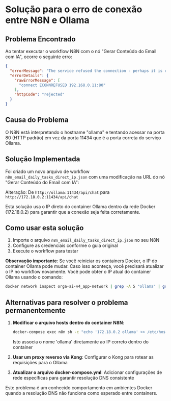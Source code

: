 # Solução para o erro de conexão entre N8N e Ollama

## Problema Encontrado
Ao tentar executar o workflow N8N com o nó "Gerar Conteúdo do Email com IA", ocorre o seguinte erro:
```json
{
  "errorMessage": "The service refused the connection - perhaps it is offline",
  "errorDetails": {
    "rawErrorMessage": [
      "connect ECONNREFUSED 192.168.0.11:80"
    ],
    "httpCode": "rejected"
  }
}
```

## Causa do Problema
O N8N está interpretando o hostname "ollama" e tentando acessar na porta 80 (HTTP padrão) em vez da porta 11434 que é a porta correta do serviço Ollama.

## Solução Implementada
Foi criado um novo arquivo de workflow `n8n_email_daily_tasks_direct_ip.json` com uma modificação na URL do nó "Gerar Conteúdo do Email com IA":

Alteração: De `http://ollama:11434/api/chat` para `http://172.18.0.2:11434/api/chat`

Esta solução usa o IP direto do container Ollama dentro da rede Docker (172.18.0.2) para garantir que a conexão seja feita corretamente.

## Como usar esta solução

1. Importe o arquivo `n8n_email_daily_tasks_direct_ip.json` no seu N8N
2. Configure as credenciais conforme o guia original
3. Execute o workflow para testar

**Observação importante**: Se você reiniciar os containers Docker, o IP do container Ollama pode mudar. Caso isso aconteça, você precisará atualizar o IP no workflow novamente. Você pode obter o IP atual do container Ollama usando o comando:

```bash
docker network inspect orga-ai-v4_app-network | grep -A 5 "ollama" | grep "IPv4Address" | sed -E 's/.*"([0-9.]+)\/.*$/\1/'
```

## Alternativas para resolver o problema permanentemente

1. **Modificar o arquivo hosts dentro do container N8N**:
   ```bash
   docker-compose exec n8n sh -c "echo '172.18.0.2 ollama' >> /etc/hosts"
   ```
   Isto associa o nome 'ollama' diretamente ao IP correto dentro do container

2. **Usar um proxy reverso via Kong**:
   Configurar o Kong para rotear as requisições para o Ollama

3. **Atualizar o arquivo docker-compose.yml**:
   Adicionar configurações de rede específicas para garantir resolução DNS consistente

Este problema é um conhecido comportamento em ambientes Docker quando a resolução DNS não funciona como esperado entre containers.
